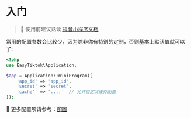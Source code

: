# 入门


> 🚨 使用前建议熟读 [抖音小程序文档](https://microapp.bytedance.com/docs/zh-CN/mini-app/develop/server/server-api-introduction)

常用的配置参数会比较少，因为除非你有特别的定制，否则基本上默认值就可以了:

```php
<?php
use EasyTiktok\Application;

$app = Application::miniProgram([
    'app_id' => 'app_id',
    'secret' => 'secret',
    'cache'  => '....'  // 允许自定义缓存配置
]);
```
📖 更多配置项请参考：[配置](config.md)
